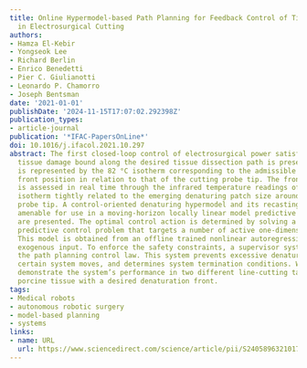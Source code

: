```yaml
---
title: Online Hypermodel-based Path Planning for Feedback Control of Tissue Denaturation
  in Electrosurgical Cutting
authors:
- Hamza El-Kebir
- Yongseok Lee
- Richard Berlin
- Enrico Benedetti
- Pier C. Giulianotti
- Leonardo P. Chamorro
- Joseph Bentsman
date: '2021-01-01'
publishDate: '2024-11-15T17:07:02.292398Z'
publication_types:
- article-journal
publication: '*IFAC-PapersOnLine*'
doi: 10.1016/j.ifacol.2021.10.297
abstract: The first closed-loop control of electrosurgical power satisfying a specified
  tissue damage bound along the desired tissue dissection path is presented. The damage
  is represented by the 82 °C isotherm corresponding to the admissible tissue denaturation
  front position in relation to that of the cutting probe tip. The front location
  is assessed in real time through the infrared temperature readings of the 40 °C
  isotherm tightly related to the emerging denaturing patch size around the moving
  probe tip. A control-oriented denaturing hypermodel and its recasting into a form
  amenable for use in a moving-horizon locally linear model predictive control law
  are presented. The optimal control action is determined by solving a compound model
  predictive control problem that targets a number of active one-dimensional domains.
  This model is obtained from an offline trained nonlinear autoregressive model with
  exogenous input. To enforce the safety constraints, a supervisor system precedes
  the path planning control law. This system prevents excessive denaturation by excluding
  certain system moves, and determines system termination conditions. We experimentally
  demonstrate the system’s performance in two different line-cutting tasks on ex vivo
  porcine tissue with a desired denaturation front.
tags:
- Medical robots
- autonomous robotic surgery
- model-based planning
- systems
links:
- name: URL
  url: https://www.sciencedirect.com/science/article/pii/S240589632101702X
---
```

